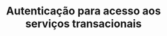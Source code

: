 ---
title: Autenticação para acesso aos serviços transacionais
api:
  file: Conciliação.json
  operationId: post_pdvauth
hidden: false
---